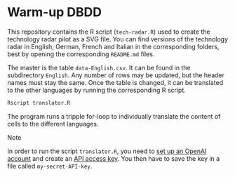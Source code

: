# Warm-up DBDD

This repository contains the R script (`tech-radar.R`) used to create the technology radar pilot as a SVG file. You can find versions of the technology radar in English, German, French and Italian in the corresponding folders, best by opening the corresponding `README.md` files.

The master is the table `data-English.csv`. It can be found in the subdirectory `English`. Any number of rows may be updated, but the header names must stay the same. Once the table is changed, it can be translated to the other languages by running the corresponding R script.

```bash
Rscript translator.R
```

The program runs a tripple for-loop to individually translate the content of cells to the different languages.

> [!NOTE]  
> In order to run the script `translator.R`, you need to [set up an OpenAI account](https://openai.com/product) and create an [API access key](https://platform.openai.com/). You then have to save the key in a file called `my-secret-API-key`.

